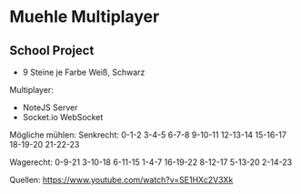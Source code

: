 # Muehle Multiplayer

## School Project

- 9 Steine je Farbe Weiß, Schwarz

Multiplayer:
- NoteJS Server
- Socket.io WebSocket

Mögliche mühlen:
Senkrecht:
0-1-2
3-4-5
6-7-8
9-10-11
12-13-14
15-16-17
18-19-20
21-22-23

Wagerecht:
0-9-21
3-10-18
6-11-15
1-4-7
16-19-22
8-12-17
5-13-20
2-14-23


Quellen:
https://www.youtube.com/watch?v=SE1HXc2V3Xk
